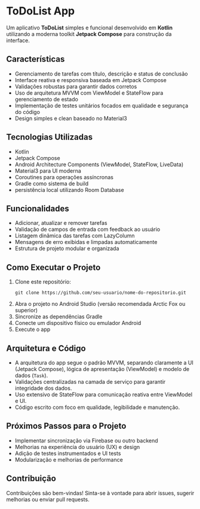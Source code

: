 # ToDoList App

Um aplicativo **ToDoList** simples e funcional desenvolvido em **Kotlin** utilizando a moderna toolkit **Jetpack Compose** para construção da interface.

## Características

- Gerenciamento de tarefas com título, descrição e status de conclusão
- Interface reativa e responsiva baseada em Jetpack Compose
- Validações robustas para garantir dados corretos
- Uso de arquitetura MVVM com ViewModel e StateFlow para gerenciamento de estado
- Implementação de testes unitários focados em qualidade e segurança do código
- Design simples e clean baseado no Material3

## Tecnologias Utilizadas

- Kotlin
- Jetpack Compose
- Android Architecture Components (ViewModel, StateFlow, LiveData)
- Material3 para UI moderna
- Coroutines para operações assíncronas
- Gradle como sistema de build
-  persistência local utilizando Room Database

## Funcionalidades

- Adicionar, atualizar e remover tarefas
- Validação de campos de entrada com feedback ao usuário
- Listagem dinâmica das tarefas com LazyColumn
- Mensagens de erro exibidas e limpadas automaticamente
- Estrutura de projeto modular e organizada

## Como Executar o Projeto

1. Clone este repositório:
   ```
   git clone https://github.com/seu-usuario/nome-do-repositorio.git
   ```
2. Abra o projeto no Android Studio (versão recomendada Arctic Fox ou superior)
3. Sincronize as dependências Gradle
4. Conecte um dispositivo físico ou emulador Android
5. Execute o app

## Arquitetura e Código

- A arquitetura do app segue o padrão MVVM, separando claramente a UI (Jetpack Compose), lógica de apresentação (ViewModel) e modelo de dados (`Task`).
- Validações centralizadas na camada de serviço para garantir integridade dos dados.
- Uso extensivo de StateFlow para comunicação reativa entre ViewModel e UI.
- Código escrito com foco em qualidade, legibilidade e manutenção.

## Próximos Passos para o Projeto

- Implementar sincronização via Firebase ou outro backend
- Melhorias na experiência do usuário (UX) e design
- Adição de testes instrumentados e UI tests
- Modularização e melhorias de performance

## Contribuição

Contribuições são bem-vindas! Sinta-se à vontade para abrir issues, sugerir melhorias ou enviar pull requests.


